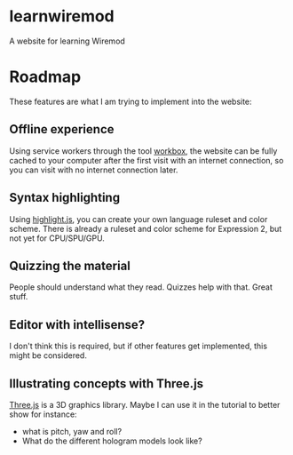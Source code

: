# learnwiremod
A website for learning Wiremod
# Roadmap
These features are what I am trying to implement into the website:
## Offline experience
Using service workers through the tool [workbox](https://developers.google.com/web/tools/workbox/), the website can be fully cached to your computer after the first visit with an internet connection, so you can visit with no internet connection later.
## Syntax highlighting
Using [highlight.js](https://highlightjs.org/), you can create your own language ruleset and color scheme. There is already a ruleset and color scheme for Expression 2, but not yet for CPU/SPU/GPU.
## Quizzing the material
People should understand what they read. Quizzes help with that. Great stuff.
## Editor with intellisense?
I don't think this is required, but if other features get implemented, this might be considered.
## Illustrating concepts with Three.js
[Three.js](https://threejs.org/) is a 3D graphics library. Maybe I can use it in the tutorial to better show for instance:
* what is pitch, yaw and roll?
* What do the different hologram models look like?
